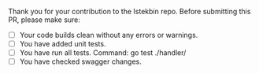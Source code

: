 Thank you for your contribution to the Istekbin repo. 
Before submitting this PR, please make sure:

- [ ] Your code builds clean without any errors or warnings.
- [ ] You have added unit tests.
- [ ] You have run all tests. Command: go test ./handler/
- [ ] You have checked swagger changes.